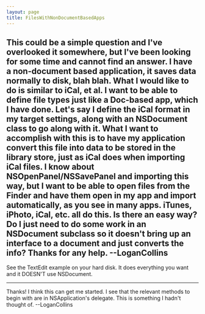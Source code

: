 ```yaml
---
layout: page
title: FilesWithNonDocumentBasedApps
---
```


This could be a simple question and I've overlooked it somewhere, but I've been looking for some time and cannot find an answer. I have a non-document based application, it saves data normally to disk, blah blah. What I would like to do is similar to iCal, et al. I want to be able to define file types just like a Doc-based app, which I have done. Let's say I define the iCal format in my target settings, along with an NSDocument class to go along with it. What I want to accomplish with this is to have my application convert this file into data to be stored in the library store, just as iCal does when importing iCal files. I know about NSOpenPanel/NSSavePanel and importing this way, but I want to be able to open files from the Finder and have them open in my app and import automatically, as you see in many apps. iTunes, iPhoto, iCal, etc. all do this. Is there an easy way? Do I just need to do some work in an NSDocument subclass so it doesn't bring up an interface to a document and just converts the info? Thanks for any help. --LoganCollins
----
See the TextEdit example on your hard disk.  It does everything you want and it DOESN'T use NSDocument.

----

Thanks! I think this can get me started. I see that the relevant methods to begin with are in NSApplication's delegate. This is something I hadn't thought of. --LoganCollins

